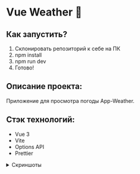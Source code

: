 # **Vue Weather** 👟
## Как запустить?

1. Склонировать репозиторий к себе на ПК
2. npm install
3. npm run dev
4. Готово!

## Описание проекта:

Приложение для просмотра погоды App-Weather.

## Стэк технологий:
- Vue 3
- Vite
- Options API
- Prettier

<details>
  <summary>Скриншоты</summary>

  ### Главная страница приложения
  ![Главная страница приложения](/screen/main.jpeg)

  ### Результат поиска погоды
  ![Корзина приложения](/screen/result.jpeg)

</details>
